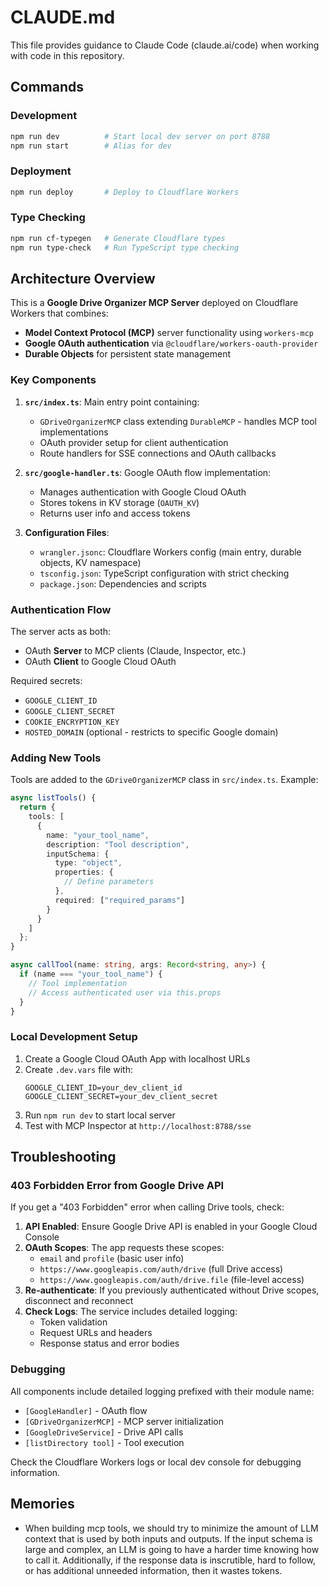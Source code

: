 # CLAUDE.md

This file provides guidance to Claude Code (claude.ai/code) when working with code in this repository.

## Commands

### Development
```bash
npm run dev          # Start local dev server on port 8788
npm run start        # Alias for dev
```

### Deployment
```bash
npm run deploy       # Deploy to Cloudflare Workers
```

### Type Checking
```bash
npm run cf-typegen   # Generate Cloudflare types
npm run type-check   # Run TypeScript type checking
```

## Architecture Overview

This is a **Google Drive Organizer MCP Server** deployed on Cloudflare Workers that combines:
- **Model Context Protocol (MCP)** server functionality using `workers-mcp`
- **Google OAuth authentication** via `@cloudflare/workers-oauth-provider`
- **Durable Objects** for persistent state management

### Key Components

1. **`src/index.ts`**: Main entry point containing:
   - `GDriveOrganizerMCP` class extending `DurableMCP` - handles MCP tool implementations
   - OAuth provider setup for client authentication
   - Route handlers for SSE connections and OAuth callbacks

2. **`src/google-handler.ts`**: Google OAuth flow implementation:
   - Manages authentication with Google Cloud OAuth
   - Stores tokens in KV storage (`OAUTH_KV`)
   - Returns user info and access tokens

3. **Configuration Files**:
   - `wrangler.jsonc`: Cloudflare Workers config (main entry, durable objects, KV namespace)
   - `tsconfig.json`: TypeScript configuration with strict checking
   - `package.json`: Dependencies and scripts

### Authentication Flow

The server acts as both:
- OAuth **Server** to MCP clients (Claude, Inspector, etc.)
- OAuth **Client** to Google Cloud OAuth

Required secrets:
- `GOOGLE_CLIENT_ID`
- `GOOGLE_CLIENT_SECRET`
- `COOKIE_ENCRYPTION_KEY`
- `HOSTED_DOMAIN` (optional - restricts to specific Google domain)

### Adding New Tools

Tools are added to the `GDriveOrganizerMCP` class in `src/index.ts`. Example:

```typescript
async listTools() {
  return {
    tools: [
      {
        name: "your_tool_name",
        description: "Tool description",
        inputSchema: {
          type: "object",
          properties: {
            // Define parameters
          },
          required: ["required_params"]
        }
      }
    ]
  };
}

async callTool(name: string, args: Record<string, any>) {
  if (name === "your_tool_name") {
    // Tool implementation
    // Access authenticated user via this.props
  }
}
```

### Local Development Setup

1. Create a Google Cloud OAuth App with localhost URLs
2. Create `.dev.vars` file with:
   ```
   GOOGLE_CLIENT_ID=your_dev_client_id
   GOOGLE_CLIENT_SECRET=your_dev_client_secret
   ```
3. Run `npm run dev` to start local server
4. Test with MCP Inspector at `http://localhost:8788/sse`

## Troubleshooting

### 403 Forbidden Error from Google Drive API

If you get a "403 Forbidden" error when calling Drive tools, check:

1. **API Enabled**: Ensure Google Drive API is enabled in your Google Cloud Console
2. **OAuth Scopes**: The app requests these scopes:
   - `email` and `profile` (basic user info)
   - `https://www.googleapis.com/auth/drive` (full Drive access)
   - `https://www.googleapis.com/auth/drive.file` (file-level access)
3. **Re-authenticate**: If you previously authenticated without Drive scopes, disconnect and reconnect
4. **Check Logs**: The service includes detailed logging:
   - Token validation
   - Request URLs and headers
   - Response status and error bodies

### Debugging

All components include detailed logging prefixed with their module name:
- `[GoogleHandler]` - OAuth flow
- `[GDriveOrganizerMCP]` - MCP server initialization
- `[GoogleDriveService]` - Drive API calls
- `[listDirectory tool]` - Tool execution

Check the Cloudflare Workers logs or local dev console for debugging information.

## Memories

- When building mcp tools, we should try to minimize the amount of LLM context that is used by both inputs and outputs. If the input schema is large and complex, an LLM is going to have a harder time knowing how to call it. Additionally, if the response data is inscrutible, hard to follow, or has additional unneeded information, then it wastes tokens.